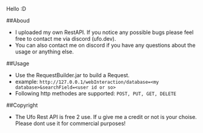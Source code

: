 
Hello :D 

##Aboud
 - I uploaded my own RestAPI. If you notice any possible bugs please feel free to contact me via discord (ufo.dev).
 - You can also contact me on discord if you have any questions about the usage or anything else.

##Usage

 - Use the RequestBuilder.jar to build a Request.
 - example: `http://127.0.0.1/webInteraction/database=<my database>&searchField=<user id or so>`
 - Following http methodes are supported: `POST, PUT, GET, DELETE`

##Copyright
 - The Ufo Rest API is free 2 use. If u give me a credit or not is your choise. Please dont use it for commercial purposes! 

